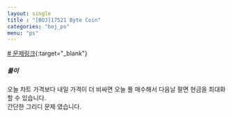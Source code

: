 ```yaml
---
layout: single
title : "[BOJ]17521 Byte Coin"
categories: "boj_ps"
menu: "ps"
---  
```

  
  
[# 문제링크](https://www.acmicpc.net/problem/17521){:target="_blank"}

##### 풀이 
오늘 차트 가격보다 내일 가격이 더 비싸면 오늘 풀 매수해서 다음날 팔면 현금을 최대화 할 수 있습니다.  
간단한 그리디 문제 였습니다.  


<script src="https://gist.github.com/eyou-note/c2ef9e0a00e27945f0d5acc6a10ad15f.js"></script>
